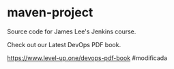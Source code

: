 # maven-project
Source code for James Lee's Jenkins course.

Check out our Latest DevOps PDF book.

https://www.level-up.one/devops-pdf-book
#modificada

